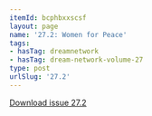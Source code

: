 ```yaml
---
itemId: bcphbxxscsf
layout: page
name: '27.2: Women for Peace'
tags:
- hasTag: dreamnetwork
- hasTag: dream-network-volume-27
type: post
urlSlug: '27.2'
---
```

<a href="../files/pdfs/Volume_27/27.2_women_for_peace.pdf" download="">Download issue 27.2</a>
